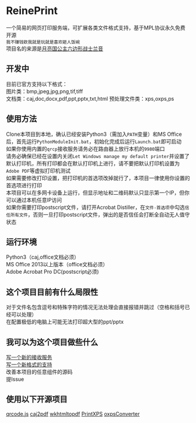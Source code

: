 # ReinePrint
一个简易的网页打印服务端，可扩展各类文件格式支持，基于MPL协议永久免费开源  
`我不赚钱欸我就是玩就是喜欢砸人饭碗`  
项目名的来源是[月亮国公主六边形战士兰音](https://space.bilibili.com/698029620/)  
## 开发中
目前已官方支持以下格式：  
图片类：bmp,jpeg,jpg,png,tif,tiff  
文档类：caj,doc,docx,pdf,ppt,pptx,txt,html
预处理文件类：xps,oxps,ps

## 使用方法
Clone本项目到本地，确认已经安装Python3（需加入`PATH`变量）和MS Office后，首先运行`PythonModuleInit.bat`，初始化完成后运行`Launch.bat`即可启动  
如果你使用内置的`qrcp`接收服务请务必在路由器上放行本机的`9980`端口  
请务必确保已经在设置内关闭`Let Windows manage my default printer`并设置了默认打印机，所有打印都会在默认打印机上进行，请不要把默认打印机设置为`Adobe PDF`等虚拟打印机测试  
如果需要修改打印设置，把打印机的首选项改掉就行了，本项目一律使用你设置的首选项进行打印  
本项目可以在多网卡设备上运行，但显示地址和二维码默认只显示第一个IP，但你可以通过本机任意IP访问  
如果你需要打印postscript文件，请打开Acrobat Distiller，在`文件-首选项`中勾选`信任所有文件`，否则一旦打印postscript文件，弹出的是否信任会打断全自动无人值守状态  


## 运行环境
Python3（caj,office文档必须）  
MS Office 2013以上版本（office文档必须）  
Adobe Acrobat Pro DC(postscript必须)

## 这个项目目前有什么局限性
对于文件名包含逗号和特殊字符的情况无法处理会直接报错并跳过（空格和括号已经可以处理）  
在配置极低的电脑上可能无法打印超大型的ppt/pptx  

## 我可以为这个项目做些什么
[写一个新的接收服务](receivers/DevNote.md)  
[写一个新格式的支持](printmodule/DevNote.md)  
改善本项目的任意组件的源码  
提Issue  

## 使用以下开源项目
[qrcode.js](http://davidshimjs.github.io/qrcodejs/)
[caj2pdf](https://github.com/caj2pdf/caj2pdf)
[wkhtmltopdf](https://wkhtmltopdf.org/index.html)
[PrintXPS](https://github.com/frogmorecs/PrintXPS)
[oxpsConverter](https://github.com/19871010/oxpsConverter)